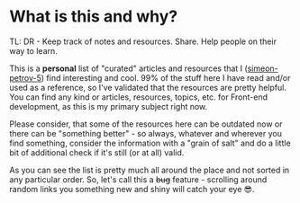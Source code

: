 # What is this and why?

TL: DR - Keep track of notes and resources. Share. Help people on their way to learn.

This is a **personal** list of "curated" articles and resources that I ([simeon-petrov-5](https://github.com/simeon-petrov-5)) find interesting and cool. 99% of the stuff here I have read and/or used as a reference, so I've validated that the resources are pretty helpful. You can find any kind or articles, resources, topics, etc. for Front-end development, as this is my primary subject right now. 

Please consider, that some of the resources here can be outdated now or there can be "something better" - so always, whatever and wherever you find something, consider the information with a "grain of salt" and do a little bit of additional check if it's still (or at all) valid.

As you can see the list is pretty much all around the place and not sorted in any particular order. So, let's call this a ~~bug~~ feature - scrolling around random links you something new and shiny will catch your eye 😎.